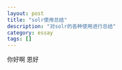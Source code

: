 ```yaml
---
layout: post
title: "solr使用总结"
description: "对solr的各种使用进行总结"
category: essay
tags: []
---
```




你好啊
恩好	